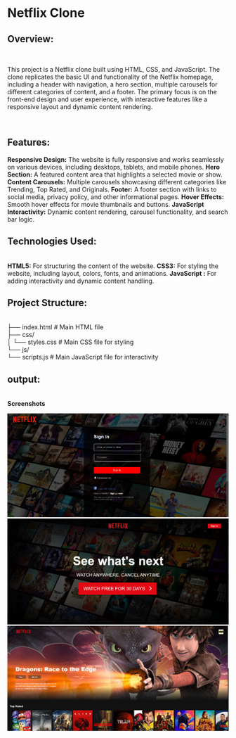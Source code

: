 <h1>Netflix Clone</h1>
<h2>Overview:</h2><br>
<p>This project is a Netflix clone built using HTML, CSS, and JavaScript. The clone replicates the basic UI and functionality of the Netflix homepage, including a header with navigation, a hero section, multiple carousels for different categories of content, and a footer. The primary focus is on the front-end design and user experience, with interactive features like a responsive layout and dynamic content rendering.</p><br>
<h2>Features:</h2>
<b>Responsive Design:</b> The website is fully responsive and works seamlessly on various devices, including desktops, tablets, and mobile phones.
<b>Hero Section:</b> A featured content area that highlights a selected movie or show.
<b>Content Carousels:</b> Multiple carousels showcasing different categories like Trending, Top Rated, and Originals.
<b>Footer:</b> A footer section with links to social media, privacy policy, and other informational pages.
<b>Hover Effects:</b> Smooth hover effects for movie thumbnails and buttons.
<b>JavaScript Interactivity:</b> Dynamic content rendering, carousel functionality, and search bar logic.<br>


<h2>Technologies Used:</h2><br>
<b>HTML5:</b> For structuring the content of the website.
<b>CSS3:</b> For styling the website, including layout, colors, fonts, and animations.
<b>JavaScript :</b> For adding interactivity and dynamic content handling.<br>

<h2>Project Structure:</h2><br>
├── index.html         # Main HTML file<br>
├── css/<br>
│   └── styles.css     # Main CSS file for styling<br>
└── js/<br>
    └── scripts.js     # Main JavaScript file for interactivity<br>

<h2>output: </h2><br>
<b>Screenshots</b>

![](https://github.com/prasad5812345/Netflix-clone/blob/main/output%20screenshots/login_page.png)
![](https://github.com/prasad5812345/Netflix-clone/blob/main/output%20screenshots/clone%20output.png)
![](https://github.com/prasad5812345/Netflix-clone/blob/main/output%20screenshots/home_page.png)

